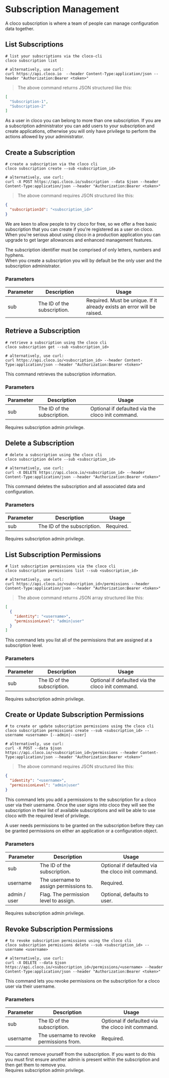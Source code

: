 # Subscription Management

A cloco subscription is where a team of people can manage configuration data together.

##  List Subscriptions

```shell
# list your subscriptions via the cloco-cli
cloco subscription list

# alternatively, use curl:
curl https://api.cloco.io  --header Content-Type:application/json --header "Authorization:Bearer <token>"
```

> The above command returns JSON structured like this:

```json
[
  "Subscription-1",
  "Subscription-2"
]
```

As a user in cloco you can belong to more than one subscription.  If you are a subscription administrator you can add users to your subscription and create applications, otherwise you will only have privilege to perform the actions allowed by your administrator.

## Create a Subscription

```shell
# create a subscription via the cloco cli
cloco subscription create --sub <subscription_id>

# alternatively, use curl:
curl -X POST https://api.cloco.io/subscription --data $json --header Content-Type:application/json --header "Authorization:Bearer <token>"
```

> The above command requires JSON structured like this:

```json
{
  "subscriptionId": "<subscription_id>"
}
```

We are keen to allow people to try cloco for free, so we offer a free basic subscription that you can create if you're registered as a user on cloco.  When you're serious about using cloco in a production application you can upgrade to get larger allowances and enhanced management features.

<aside class="warning">
The subscription identifier must be comprised of only letters, numbers and hyphens.
</aside>

<aside class="notice">
When you create a subscription you will by default be the only user and the subscription administrator.
</aside>

### Parameters

Parameter | Description | Usage
--------- | ----------- | -----
sub | The ID of the subscription. | Required.  Must be unique.  If it already exists an error will be raised.

## Retrieve a Subscription

```shell
# retrieve a subscription using the cloco cli
cloco subscription get --sub <subscription_id>

# alternatively, use curl:
curl https://api.cloco.io/<subscription_id> --header Content-Type:application/json --header "Authorization:Bearer <token>"
```

This command retrieves the subscription information.

### Parameters

Parameter | Description | Usage
--------- | ----------- | -----
sub | The ID of the subscription. | Optional if defaulted via the cloco init command.

<aside class="notice">
Requires subscription admin privilege.
</aside>

## Delete a Subscription

```shell
# delete a subscription using the cloco cli
cloco subscription delete --sub <subscription_id>

# alternatively, use curl:
curl -X DELETE https://api.cloco.io/<subscription_id> --header Content-Type:application/json --header "Authorization:Bearer <token>"
```

This command deletes the subscription and all associated data and configuration.

### Parameters

Parameter | Description | Usage
--------- | ----------- | -----
sub | The ID of the subscription. | Required.

<aside class="notice">
Requires subscription admin privilege.
</aside>

## List Subscription Permissions

```shell
# list subscription permissions via the cloco cli
cloco subscription permissions list --sub <subscription_id>

# alternatively, use curl:
curl https://api.cloco.io/<subscription_id>/permissions --header Content-Type:application/json --header "Authorization:Bearer <token>"
```

> The above command returns JSON array structured like this:

```json
[
  {
    "identity": "<username>",
    "permissionLevel": "admin|user"
  }
]
```

This command lets you list all of the permissions that are assigned at a subscription level.

### Parameters

Parameter | Description | Usage
--------- | ----------- | -----
sub | The ID of the subscription. | Optional if defaulted via the cloco init command.

<aside class="notice">
Requires subscription admin privilege.
</aside>

## Create or Update Subscription Permissions

```shell
# to create or update subscription permissions using the cloco cli
cloco subscription permissions create --sub <subscription_id> --username <username> [--admin|--user]

# alternatively, use curl:
curl -X POST --data $json https://api.cloco.io/<subscription_id>/permissions --header Content-Type:application/json --header "Authorization:Bearer <token>"
```

> The above command requires JSON structured like this:

```json
{
  "identity": "<username>",
  "permissionLevel": "admin|user"
}
```

This command lets you add a permissions to the subscription for a cloco user via their username.  Once the user signs into cloco they will see the subscription in their list of available subscriptions and will be able to use cloco with the required level of privilege.

A user needs permissions to be granted on the subscription before they can be granted permissions on either an application or a configuration object.

### Parameters

Parameter | Description | Usage
--------- | ----------- | -----
sub | The ID of the subscription. | Optional if defaulted via the cloco init command.
username | The username to assign permissions to. | Required.
admin / user | Flag. The permission level to assign. | Optional, defaults to user.

<aside class="notice">
Requires subscription admin privilege.
</aside>

## Revoke Subscription Permissions

```shell
# to revoke subscription permissions using the cloco cli
cloco subscription permissions delete --sub <subscription_id> --username <username>

# alternatively, use curl:
curl -X DELETE --data $json https://api.cloco.io/<subscription_id>/permissions/<username> --header Content-Type:application/json --header "Authorization:Bearer <token>"
```

This command lets you revoke permissions on the subscription for a cloco user via their username.  

### Parameters

Parameter | Description | Usage
--------- | ----------- | -----
sub | The ID of the subscription. | Optional if defaulted via the cloco init command.
username | The username to revoke permissions from. | Required.

<aside class="warning">
You cannot remove yourself from the subscription.  If you want to do this you must first ensure another admin is present within the subscription and then get them to remove you.
</aside>

<aside class="notice">
Requires subscription admin privilege.
</aside>
